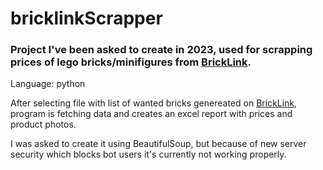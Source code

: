 # bricklinkScrapper
### Project I've been asked to create in 2023, used for scrapping prices of lego bricks/minifigures from [BrickLink](https://www.bricklink.com/v2/main.page).
Language: python

After selecting file with list of wanted bricks genereated on [BrickLink](https://www.bricklink.com/v2/main.page), program is fetching data and creates an excel report with prices and product photos.

I was asked to create it using BeautifulSoup, but because of new server security which blocks bot users it's currently not working properly.
